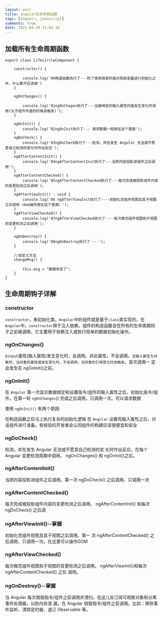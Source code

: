 ```yaml
---
layout: post
title: angular生命周期函数
tags: [angualr, javascript]
comments: true
date: 2021-04-20 11:04:16
---
```


## 加载所有生命周期函数
```
export class LifecircleComponent {

    constructor() {

        console.log('00构造函数执行了---除了使用简单的值对局部变量进行初始化之外，什么都不应该做')
    }

    ngOnChanges() {

        console.log('01ngOnChages执行了---当被绑定的输入属性的值发生变化时调用(父子组件传值的时候会触发)'); 
    }

    ngOnInit() {
        console.log('02ngOnInit执行了--- 请求数据一般放在这个里面');
    }
    ngDoCheck() {
        console.log('03ngDoCheck执行了---检测，并在发生 Angular 无法或不愿意自己检测的变化时作出反应');
    }
    ngAfterContentInit() {
        console.log('04ngAfterContentInit执行了---当把内容投影进组件之后调用');
    }
    ngAfterContentChecked() {
        console.log('05ngAfterContentChecked执行了---每次完成被投影组件内容的变更检测之后调用');
    }
    ngAfterViewInit() : void {
        console.log('06 ngAfterViewInit执行了----初始化完组件视图及其子视图之后调用（dom操作放在这个里面）');
    }
    ngAfterViewChecked() {
        console.log('07ngAfterViewChecked执行了----每次做完组件视图和子视图的变更检测之后调用');
    }

    ngOnDestroy() {
        console.log('08ngOnDestroy执行了····');
    }

    //自定义方法
    changeMsg() {

        this.msg = "数据改变了";
    }
}
```

## 生命周期钩子详解
### constructor
`constructor`，来初始化类。`Angular`中的组件就是基于`class`类实现的，在`Angular`中，`constructor`用于注入依赖。组件的构造函数会在所有的生命周期钩子之前被调用，它主要用于依赖注入或执行简单的数据初始化操作。

### ngOnChanges()
`@input`属性(输入属性)发生变化时，会调用。非此属性，不会调用。`当输入属性为对象时，当对象的属性值发生变化时，不会调用，当对象的引用变化时会触发`。首次调用一 定会发生在 ngOnInit()之前。

### ngOnInit()
在 `Angular` 第一次显示数据绑定和设置指令/组件的输入属性之后，初始化指令/组件。在第一轮 `ngOnChanges`() 完成之后调用，只调用一次。可以请求数据

使用 `ngOnInit()` 有两个原因:

在构造函数之后马上执行复杂的初始化逻辑
在 `Angular` 设置完输入属性之后，对该组件进行准备。有经验的开发者会认同组件的构建应该很便宜和安全

### ngDoCheck()
检测，并在发生 Angular 无法或不愿意自己检测的变 化时作出反应。在每个 Angular 变更检测周期中调用， ngOnChanges() 和 ngOnInit()之后。
### ngAfterContentInit()
当把内容投影进组件之后调用。第一次 ngDoCheck() 之后调用，只调用一次
### ngAfterContentChecked()
每次完成被投影组件内容的变更检测之后调用。 ngAfterContentInit() 和每次 ngDoCheck() 之后调
### ngAfterViewInit()--掌握
初始化完组件视图及其子视图之后调用。第一 次 ngAfterContentChecked() 之后调用，只调用一次。在这里可以操作DOM
### ngAfterViewChecked()
每次做完组件视图和子视图的变更检测之后调用。 ngAfterViewInit()和每次 ngAfterContentChecked() 之后 调用。
### ngOnDestroy()--掌握
当 Angular 每次销毁指令/组件之前调用并清扫。在这儿反订阅可观察对象和分离事件处理器，以防内存泄 漏。在 Angular 销毁指令/组件之前调用。比如：移除事件监听、清除定时器、退订 Observable 等。
